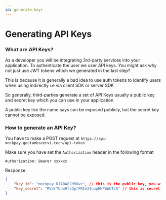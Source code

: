 ```yaml
---
id: generate-keys
---
```


# Generating API Keys

### What are API Keys?

As a developer you will be integrating 3rd-party services into your application. To authenticate the user we user API keys.
You might ask why not just use JWT tokens which we generated in the last step?

This is because it is generally a bad idea to use auth tokens to identify users when using indirectly i.e via client SDK or server SDK

So generally, third-parties generate a set of API Keys usually a public key and secret key which you can use in your application.

A public key like the name says can be exposed publicly, but the secret key cannot be exposed.


### How to generate an API Key?

You have to make a POST request at `https://api-mockpay.goutambseervi.tech/api-token`

Make sure you have set the `Authorization` header in the following format
```http request
Authorization: Bearer xxxxxx
```

Response:
```json
{ 
    "key_id": "mockpay_DJA0A82d9Owz", // this is the public key, you will add in checkout.js
    "key_secret": "RVdrTUaw9fzQpfFRImI4uapENPWWUTi5" // this is secret, required on server side.
}
```

